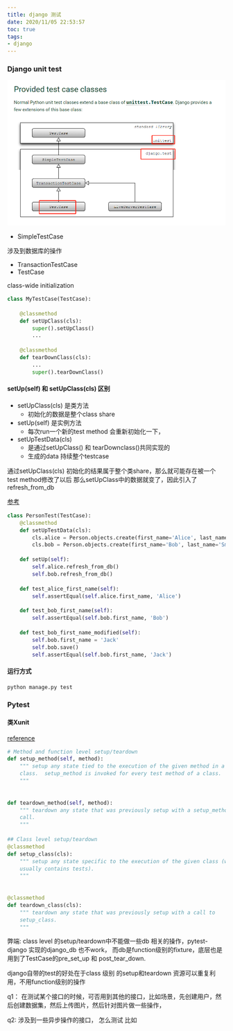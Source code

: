 ```yaml
---
title: django 测试
date: 2020/11/05 22:53:57
toc: true
tags:
- django
---
```



### Django unit test
<!--more-->

![image-20200909135912767](django_test/image-20200909135912767.png)



* SimpleTestCase



涉及到数据库的操作

* TransactionTestCase
* TestCase



class-wide initialization 

```python
class MyTestCase(TestCase):

    @classmethod
    def setUpClass(cls):
        super().setUpClass()
        ...

    @classmethod
    def tearDownClass(cls):
        ...
        super().tearDownClass()
```



#### setUp(self) 和 setUpClass(cls) 区别

* setUpClass(cls) 是类方法
  * 初始化的数据是整个class share
* setUp(self) 是实例方法
  * 每次run一个新的test method 会重新初始化一下，
* setUpTestData(cls)
  * 是通过setUpClass() 和 tearDownclass()共同实现的
  * 生成的data 持续整个testcase



通过setUpClass(cls) 初始化的结果属于整个类share，那么就可能存在被一个test method修改了以后 那么setUpClass中的数据就变了，因此引入了 refresh_from_db

[参考](https://makina-corpus.com/blog/metier/2015/how-to-optimize-django-unit-tests-with-setuptestdata)

```python
class PersonTest(TestCase):
    @classmethod
    def setUpTestData(cls):
        cls.alice = Person.objects.create(first_name='Alice', last_name='Smith')
        cls.bob = Person.objects.create(first_name='Bob', last_name='Smith')

    def setUp(self):
        self.alice.refresh_from_db()
        self.bob.refresh_from_db()

    def test_alice_first_name(self):
        self.assertEqual(self.alice.first_name, 'Alice')

    def test_bob_first_name(self):
        self.assertEqual(self.bob.first_name, 'Bob')

    def test_bob_first_name_modified(self):
        self.bob.first_name = 'Jack'
        self.bob.save()
        self.assertEqual(self.bob.first_name, 'Jack')
```



#### 运行方式

```bash
python manage.py test
```





### Pytest

#### 类Xunit

[reference](https://docs.pytest.org/en/stable/xunit_setup.html)

```python
# Method and function level setup/teardown
def setup_method(self, method):
    """ setup any state tied to the execution of the given method in a
    class.  setup_method is invoked for every test method of a class.
    """


def teardown_method(self, method):
    """ teardown any state that was previously setup with a setup_method
    call.
    """

## Class level setup/teardown
@classmethod
def setup_class(cls):
    """ setup any state specific to the execution of the given class (which
    usually contains tests).
    """


@classmethod
def teardown_class(cls):
    """ teardown any state that was previously setup with a call to
    setup_class.
    """
```

弊端: class level 的setup/teardown中不能做一些db 相关的操作，pytest-django 实现的django_db 也不work， 而db是function级别的fixture，底层也是用到了TestCase的pre_set_up 和 post_tear_down.



django自带的test的好处在于class 级别 的setup和teardown 资源可以重复利用，不用function级别的操作



q1： 在测试某个接口的时候，可否用到其他的接口，比如场景，先创建用户，然后创建数据集，然后上传图片，然后针对图片做一些操作，



q2: 涉及到一些异步操作的接口， 怎么测试 比如 